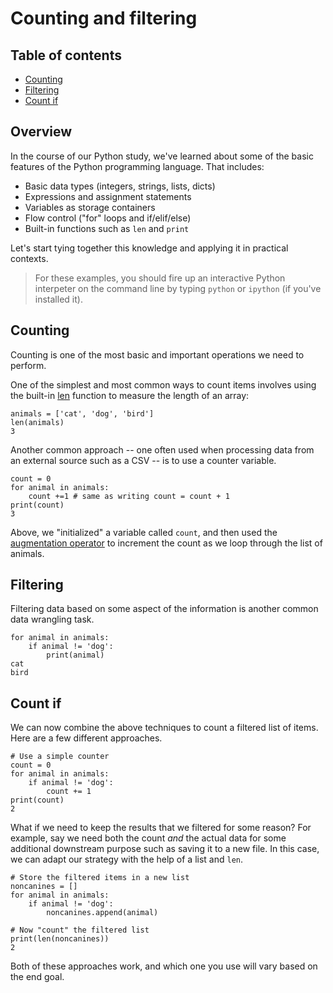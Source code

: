 # Counting and filtering

## Table of contents

- [Counting](#counting)
- [Filtering](#filtering)
- [Count if](#count-if)

## Overview

In the course of our Python study, we've learned about some of the basic features of the Python programming language. That includes:

  * Basic data types (integers, strings, lists, dicts)
  * Expressions and assignment statements
  * Variables as storage containers
  * Flow control ("for" loops and if/elif/else)
  * Built-in functions such as `len` and `print`

Let's start tying together this knowledge and applying it in practical contexts.

> For these examples, you should fire up an interactive Python interpeter on the command line by typing `python` or `ipython` (if you've installed it).

## Counting

Counting is one of the most basic and important operations we need to perform.

One of the simplest and most common ways to count items involves using the built-in [len](https://docs.python.org/3.5/library/functions.html#len) function to measure the length of an array:

```
animals = ['cat', 'dog', 'bird']
len(animals)
3
```

Another common approach -- one often used when processing data from an external source such as a CSV -- is to use a counter variable. 

```
count = 0
for animal in animals:
	count +=1 # same as writing count = count + 1
print(count)
3
```

Above, we "initialized" a variable called `count`, and then used the [augmentation operator](https://docs.python.org/3.8/reference/simple_stmts.html#augmented-assignment-statements) to increment the count as we loop through the list of animals.

## Filtering

Filtering data based on some aspect of the information is another common data wrangling task.

```
for animal in animals:
    if animal != 'dog':
        print(animal)
cat
bird      
```

## Count if

We can now combine the above techniques to count a filtered list of items. Here are a few different approaches.

```
# Use a simple counter
count = 0
for animal in animals:
    if animal != 'dog':
        count += 1
print(count)
2
```

What if we need to keep the results that we filtered for some reason? For example, say we need both the count *and* the actual data for some additional downstream purpose such as saving it to a new file. In this case, we can adapt our strategy with the help of a list and `len`.


```
# Store the filtered items in a new list
noncanines = []
for animal in animals:
    if animal != 'dog':
        noncanines.append(animal)
        
# Now "count" the filtered list
print(len(noncanines))
2
```

Both of these approaches work, and which one you use will vary based on the end goal.

